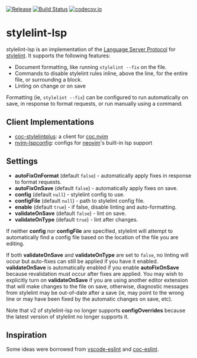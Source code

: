 [![Release](https://img.shields.io/npm/v/stylelint-lsp.svg)](https://www.npmjs.com/package/stylelint-lsp)
[![Build Status](https://travis-ci.com/bmatcuk/stylelint-lsp.svg?branch=master)](https://travis-ci.com/bmatcuk/stylelint-lsp)
[![codecov.io](https://img.shields.io/codecov/c/github/bmatcuk/stylelint-lsp.svg?branch=master)](https://codecov.io/github/bmatcuk/stylelint-lsp?branch=master)

# stylelint-lsp
stylelint-lsp is an implementation of the [Language Server Protocol] for
[stylelint]. It supports the following features:

* Document formatting, like running `stylelint --fix` on the file.
* Commands to disable stylelint rules inline, above the line, for the entire
  file, or surrounding a block.
* Linting on change or on save

Formatting (ie, `stylelint --fix`) can be configured to run automatically on
save, in response to format requests, or run manually using a command.

## Client Implementations
* [coc-stylelintplus]: a client for [coc.nvim]
* [nvim-lspconfig]: configs for [neovim]'s built-in lsp support

## Settings
* **autoFixOnFormat** (default `false`) - automatically apply fixes in response
  to format requests.
* **autoFixOnSave** (default `false`) - automatically apply fixes on save.
* **config** (default `null`) - stylelint config to use.
* **configFile** (default `null`) - path to stylelint config file.
* **enable** (default `true`) - if false, disable linting and auto-formatting.
* **validateOnSave** (default `false`) - lint on save.
* **validateOnType** (default `true`) - lint after changes.

If neither **config** nor **configFile** are specified, stylelint will attempt
to automatically find a config file based on the location of the file you are
editing.

If both **validateOnSave** and **validateOnType** are set to `false`, no
linting will occur but auto-fixes can still be applied if you have it enabled.
**validateOnSave** is automatically enabled if you enable **autoFixOnSave**
because revalidation must occur after fixes are applied. You may wish to
explicitly turn on **validateOnSave** if you are using another editor extension
that will make changes to the file on save, otherwise, diagnostic messages from
stylelint may be out-of-date after a save (ie, may point to the wrong line or
may have been fixed by the automatic changes on save, etc).

Note that v2 of stylelint-lsp no longer supports **configOverrides** because
the latest version of stylelint no longer supports it.

## Inspiration
Some ideas were borrowed from [vscode-eslint] and [coc-eslint].

[Language Server Protocol]: https://microsoft.github.io/language-server-protocol/
[coc-eslint]: https://github.com/neoclide/coc-eslint
[coc-stylelintplus]: https://github.com/bmatcuk/coc-stylelintplus
[coc.nvim]: https://github.com/neoclide/coc.nvim
[neovim]: https://github.com/neovim/neovim
[nvim-lspconfig]: https://github.com/neovim/nvim-lspconfig
[stylelint]: https://stylelint.io/
[vscode-eslint]: https://github.com/Microsoft/vscode-eslint
